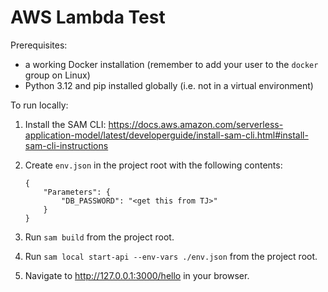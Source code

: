 # AWS Lambda Test

Prerequisites:
- a working Docker installation (remember to add your user to the `docker` group on Linux)
- Python 3.12 and pip installed globally (i.e. not in a virtual environment)

To run locally:

1. Install the SAM CLI: https://docs.aws.amazon.com/serverless-application-model/latest/developerguide/install-sam-cli.html#install-sam-cli-instructions

2. Create `env.json` in the project root with the following contents:

    ```
    {
        "Parameters": {
            "DB_PASSWORD": "<get this from TJ>"
        }
    }

3. Run `sam build` from the project root.

4. Run `sam local start-api --env-vars ./env.json` from the project root.

5. Navigate to http://127.0.0.1:3000/hello in your browser.
